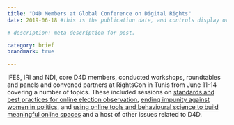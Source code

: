 ```yaml
---
title: "D4D Members at Global Conference on Digital Rights"
date: 2019-06-18 #this is the publication date, and controls display order.

# description: meta description for post.

category: brief
brandmark: true

---
```


IFES, IRI and NDI, core D4D members, conducted workshops, roundtables and panels and convened partners at RightsCon in Tunis from June 11-14 covering a number of topics. These included sessions on [standards and best practices for online election observation][link], [ending impunity against women in politics][link 2], and [using online tools and behavioural science to build meaningful online spaces][link 3] and a host of other issues related to D4D.

[link]: https://rightscon2019.sched.com/event/PviV/testing-new-methods-for-social-media-monitoring-by-civic-groups-in-elections
[link 2]: https://rightscon2019.sched.com/event/Pvcw/ending-impunity-for-online-violence-against-women-in-politics
[link 3]: https://rightscon2019.sched.com/event/Pvj8
